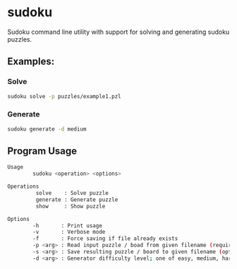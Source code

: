 # sudoku
Sudoku command line utility with support for solving and generating sudoku puzzles.

## Examples:
### Solve
```bash
sudoku solve -p puzzles/example1.pzl
```

### Generate
```bash
sudoku generate -d medium
```

## Program Usage
```bash
Usage
        sudoku <operation> <options>

Operations
         solve    : Solve puzzle
         generate : Generate puzzle
         show     : Show puzzle

Options
        -h       : Print usage
        -v       : Verbose mode
        -f       : Force saving if file already exists
        -p <arg> : Read input puzzle / boad from given filename (required by solve and show)
        -s <arg> : Save resulting puzzle / board to given filename (optional with solve and generate)
        -d <arg> : Generator difficulty level; one of easy, medium, hard, expert (optional with generate, default=easy)
```
